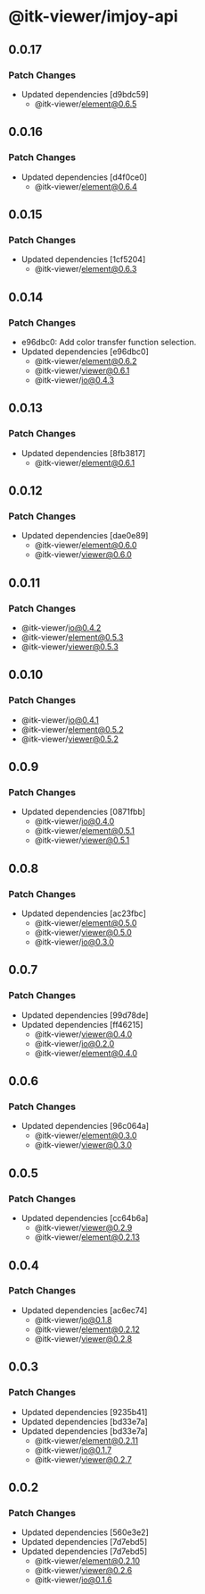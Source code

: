 # @itk-viewer/imjoy-api

## 0.0.17

### Patch Changes

- Updated dependencies [d9bdc59]
  - @itk-viewer/element@0.6.5

## 0.0.16

### Patch Changes

- Updated dependencies [d4f0ce0]
  - @itk-viewer/element@0.6.4

## 0.0.15

### Patch Changes

- Updated dependencies [1cf5204]
  - @itk-viewer/element@0.6.3

## 0.0.14

### Patch Changes

- e96dbc0: Add color transfer function selection.
- Updated dependencies [e96dbc0]
  - @itk-viewer/element@0.6.2
  - @itk-viewer/viewer@0.6.1
  - @itk-viewer/io@0.4.3

## 0.0.13

### Patch Changes

- Updated dependencies [8fb3817]
  - @itk-viewer/element@0.6.1

## 0.0.12

### Patch Changes

- Updated dependencies [dae0e89]
  - @itk-viewer/element@0.6.0
  - @itk-viewer/viewer@0.6.0

## 0.0.11

### Patch Changes

- @itk-viewer/io@0.4.2
- @itk-viewer/element@0.5.3
- @itk-viewer/viewer@0.5.3

## 0.0.10

### Patch Changes

- @itk-viewer/io@0.4.1
- @itk-viewer/element@0.5.2
- @itk-viewer/viewer@0.5.2

## 0.0.9

### Patch Changes

- Updated dependencies [0871fbb]
  - @itk-viewer/io@0.4.0
  - @itk-viewer/element@0.5.1
  - @itk-viewer/viewer@0.5.1

## 0.0.8

### Patch Changes

- Updated dependencies [ac23fbc]
  - @itk-viewer/element@0.5.0
  - @itk-viewer/viewer@0.5.0
  - @itk-viewer/io@0.3.0

## 0.0.7

### Patch Changes

- Updated dependencies [99d78de]
- Updated dependencies [ff46215]
  - @itk-viewer/viewer@0.4.0
  - @itk-viewer/io@0.2.0
  - @itk-viewer/element@0.4.0

## 0.0.6

### Patch Changes

- Updated dependencies [96c064a]
  - @itk-viewer/element@0.3.0
  - @itk-viewer/viewer@0.3.0

## 0.0.5

### Patch Changes

- Updated dependencies [cc64b6a]
  - @itk-viewer/viewer@0.2.9
  - @itk-viewer/element@0.2.13

## 0.0.4

### Patch Changes

- Updated dependencies [ac6ec74]
  - @itk-viewer/io@0.1.8
  - @itk-viewer/element@0.2.12
  - @itk-viewer/viewer@0.2.8

## 0.0.3

### Patch Changes

- Updated dependencies [9235b41]
- Updated dependencies [bd33e7a]
- Updated dependencies [bd33e7a]
  - @itk-viewer/element@0.2.11
  - @itk-viewer/io@0.1.7
  - @itk-viewer/viewer@0.2.7

## 0.0.2

### Patch Changes

- Updated dependencies [560e3e2]
- Updated dependencies [7d7ebd5]
- Updated dependencies [7d7ebd5]
  - @itk-viewer/element@0.2.10
  - @itk-viewer/viewer@0.2.6
  - @itk-viewer/io@0.1.6
